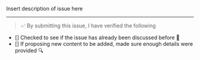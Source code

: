 Insert description of issue here

---

<!-- Thank you for contributing to this repo, it is much appreciated! 😊 -->

<!-- Before raising an issue, make sure to verify the following. -->

> ✅️ By submitting this issue, I have verified the following

* [] Checked to see if the issue has already been discussed before 🤔️
* [] If proposing new content to be added, made sure enough details were provided 🔍️
